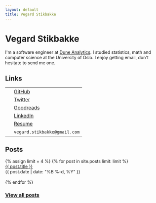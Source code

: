 ```yaml
---
layout: default
title: Vegard Stikbakke
---
```


# Vegard Stikbakke

I'm a software engineer at [Dune Analytics](https://duneanalytics.com/).
I studied statistics, math and computer science at the University of Oslo.
I enjoy getting email, don't hesitate to send me one.

## Links


<table>
  <tr>
    <td><i class="fab fa-github" aria-hidden="true"></i></td>
    <td>&nbsp;<a href="https://github.com/vegarsti">GitHub</a></td> 
  </tr>
  <tr>
    <td><i class="fab fa-twitter" aria-hidden="true"></i></td>
    <td>&nbsp;<a href="https://twitter.com/vegardstikbakke">Twitter</a></td> 
  </tr>
  <tr>
    <td><i class="fab fa-goodreads" aria-hidden="true"></i></td>
    <td>&nbsp;<a href="https://www.goodreads.com/user/show/3400170-vegard-stikbakke">Goodreads</a></td> 
  </tr>
  <tr>
    <td><i class="fab fa-linkedin" aria-hidden="true"></i></td>
    <td>&nbsp;<a href="https://no.linkedin.com/in/vegardstikbakke">LinkedIn</a></td> 
  </tr>
  <tr>
    <td><i class="fas fa-file-alt" aria-hidden="true"></i></td>
    <td>&nbsp;<a href="assets/pdf/Resume.pdf">Resume</a></td> 
  </tr>
  <tr>
    <td><i class="fas fa-envelope" aria-hidden="true"></i></td>
    <td>&nbsp;<code>vegard.stikbakke@gmail.com</code></td> 
  </tr>
</table>


## Posts
<div>
{% assign limit = 4 %}
{% for post in site.posts limit: limit %}
<div>
<a href="{{ post.url }}">{{ post.title }}</a>
<br />{{ post.date | date: "%B %-d, %Y" }}
</div>
<br />
{% endfor %}
<h3><a href="blog/">View all posts</a></h3>
</div>